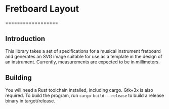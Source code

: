 # Fretboard Layout
==================
## Introduction
This library takes a set of specifications for a musical instrument fretboard
and generates an SVG image suitable for use as a template in the design of an
instrument. Currently, measurements are expected to be in millimeters.
## Building
You will need a Rust toolchain installed, including cargo. Gtk+3x is also
required. To build the program, run ```cargo build --release``` to build a
release binary in target/release.
